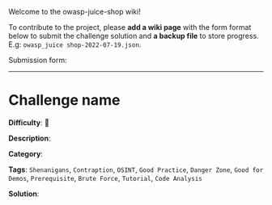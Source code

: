 Welcome to the owasp-juice-shop wiki!

To contribute to the project, please **add a wiki page** with the form format below to submit the challenge solution and **a backup file** to store progress. E.g: `owasp_juice shop-2022-07-19.json`.

Submission form:

---

# Challenge name

**Difficulty**: :star2:

**Description**:

**Category**:

**Tags**: `Shenanigans`, `Contraption`, `OSINT`, `Good Practice`, `Danger Zone`,
`Good for Demos`, `Prerequisite`, `Brute Force`, `Tutorial`, `Code Analysis`

**Solution**:

<!-- Please include screenshots for each step. Remember that the screenshot includes a clock to indicate the time solved. -->